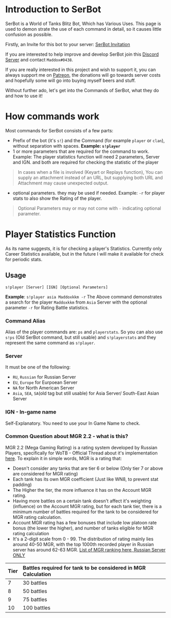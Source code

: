 # Introduction to SerBot
SerBot is a World of Tanks Blitz Bot, Which has Various Uses.
This page is used to demon  strate the use of each command in detail, 
so it causes little confusion as possible.

Firstly, an Invite for this bot to your server: [SerBot Invitation](https://discordapp.com/oauth2/authorize?&client_id=213516317003612180&scope=bot&permissions=16392)

If you are interested to help improve and develop SerBot join this 
[Discord Server](http://discord.gg/gt7PquG) and contact `Maddox#0438`.

If you are really interested in this project and wish to support it, 
you can always support me on [Patreon](https://www.patreon.com/maddoxkkm), the donations will go towards 
server costs and hopefully some will go into buying myself beers and stuff.

Without further ado, let's get into the Commands of SerBot, what they do and how to use it!

# How commands work

Most commands for SerBot consists of a few parts:

- Prefix of the bot (it's `s!`) and the Command (for example `player` or `clan`), without separation with spaces. **Example: `s!player`**
- 1 or more parameters that are required for the command to work. Example: The player statistics function will need 2 parameters, Server and IGN. and both are required for checking the statistic of the player
> In cases when a file is involved (Keyart or Replays function), You can supply an attachment instead of an URL, but supplying both URL and Attachment may cause unexpected output.
- optional parameters. they may be used if needed. Example: `-r` for player stats to also show the Rating of the player.
> Optional Parameters may or may not come with `-` indicating optional parameter. 

# Player Statistics Function
As its name suggests, it is for checking a player's Statistics. Currently only Career Statistics
available, but in the future I will make it available for check for periodic stats.
## Usage
```s!player [Server] [IGN] [Optional Parameters]```

**Example**: ```s!player asia Maddoxkkm -r```
The Above command demonstrates a search for the player `Maddoxkkm` from `Asia` Server with the optional parameter `-r` for Rating Battle statistics.

### Command Alias
Alias of the player commands are: `ps` and `playerstats`. So you can also use `s!ps` (Old SerBot command, but still usable) and `s!playerstats` and they represent the same command as `s!player`.

### Server
It must be one of the following:

- `RU`, `Russian` for Russian Server
- `EU`, `Europe` for Eurpoean Server
- `NA` for North American Server
- `Asia`, `SEA`, `SA`(old tag but still usable) for Asia Server/ South-East Asian Server

### IGN - In-game name

Self-Explanatory. You need to use your In Game Name to check.

### Common Question about MGR 2.2 - what is this?

MGR 2.2 (Mega Gaming Rating) is a rating system developed by Russian Players, specifically for WoTB - Official Thread about it's implementation [here](http://forum.wotblitz.ru/index.php?/topic/37499-mgr-%D0%B2%D1%81%D1%82%D1%80%D0%B5%D1%87%D0%B0%D0%B5%D0%BC-%D0%B2%D0%B5%D1%80%D1%81%D0%B8%D1%8E-mgr-22/#topmost).
To explain it in simple words, MGR is a rating that:

- Doesn't consider any tanks that are tier 6 or below (Only tier 7 or above are considered for MGR rating)
- Each tank has its own MGR coefficient (Just like WN8, to prevent stat padding)
- The Higher the tier, the more influence it has on the Account MGR rating.
- Having more battles on a certain tank doesn't affect it's weighting (influence) on the Account MGR rating, but for each tank tier, there is a minimum number of battles required for the tank to be considered for MGR rating calculation. 
- Account MGR rating has a few bonuses that include low platoon rate bonus (the lower the higher), and number of tanks eligible for MGR rating calculation
- It's a 2-digit scale from 0 - 99. The distribution of rating mainly lies around 40-50 MGR, with the top 1000th recorded player in Russian server has around 62-63 MGR. [List of MGR ranking here, Russian Server ONLY](http://wblitz.net/ratings/mgr/1000)


|Tier   | Battles required for tank to be considered in MGR Calculation        |
|:---|:---|
| 7 | 30 battles | 
| 8 | 50 battles | 
| 9 | 75 battles | 
| 10 | 100 battles |